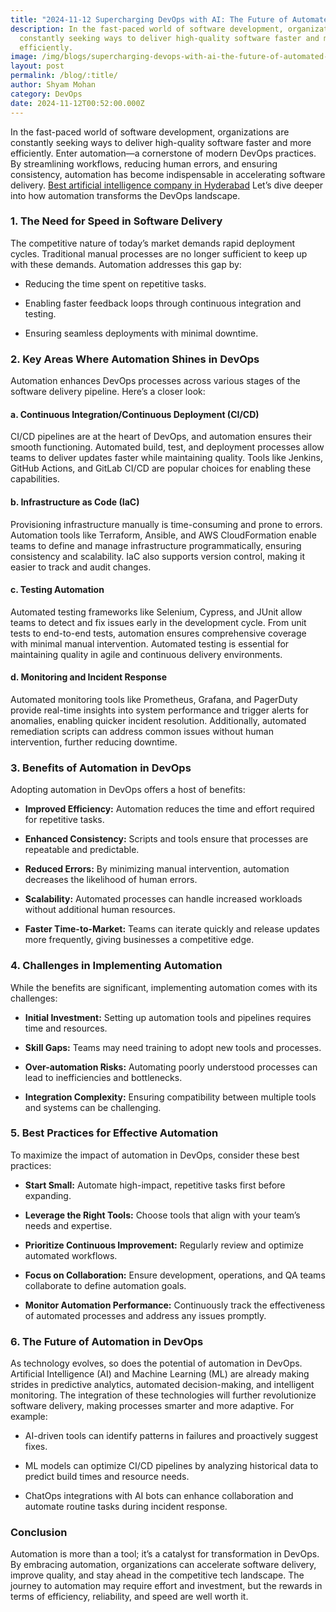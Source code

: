 ```yaml
---
title: "2024-11-12 Supercharging DevOps with AI: The Future of Automated Workflows"
description: In the fast-paced world of software development, organizations are
  constantly seeking ways to deliver high-quality software faster and more
  efficiently.
image: /img/blogs/supercharging-devops-with-ai-the-future-of-automated-workflows.webp
layout: post
permalink: /blog/:title/
author: Shyam Mohan
category: DevOps
date: 2024-11-12T00:52:00.000Z
---
```

In the fast-paced world of software development, organizations are constantly seeking ways to deliver high-quality software faster and more efficiently. Enter automation—a cornerstone of modern DevOps practices. By streamlining workflows, reducing human errors, and ensuring consistency, automation has become indispensable in accelerating software delivery. [Best artificial intelligence company in Hyderabad](https://codecrux.com/) Let’s dive deeper into how automation transforms the DevOps landscape.

### 1. **The Need for Speed in Software Delivery**

The competitive nature of today’s market demands rapid deployment cycles. Traditional manual processes are no longer sufficient to keep up with these demands. Automation addresses this gap by:

-   Reducing the time spent on repetitive tasks.
    
-   Enabling faster feedback loops through continuous integration and testing.
    
-   Ensuring seamless deployments with minimal downtime.
    

### 2. **Key Areas Where Automation Shines in DevOps**

Automation enhances DevOps processes across various stages of the software delivery pipeline. Here’s a closer look:

#### a. **Continuous Integration/Continuous Deployment (CI/CD)**

CI/CD pipelines are at the heart of DevOps, and automation ensures their smooth functioning. Automated build, test, and deployment processes allow teams to deliver updates faster while maintaining quality. Tools like Jenkins, GitHub Actions, and GitLab CI/CD are popular choices for enabling these capabilities.

#### b. **Infrastructure as Code (IaC)**

Provisioning infrastructure manually is time-consuming and prone to errors. Automation tools like Terraform, Ansible, and AWS CloudFormation enable teams to define and manage infrastructure programmatically, ensuring consistency and scalability. IaC also supports version control, making it easier to track and audit changes.

#### c. **Testing Automation**

Automated testing frameworks like Selenium, Cypress, and JUnit allow teams to detect and fix issues early in the development cycle. From unit tests to end-to-end tests, automation ensures comprehensive coverage with minimal manual intervention. Automated testing is essential for maintaining quality in agile and continuous delivery environments.

#### d. **Monitoring and Incident Response**

Automated monitoring tools like Prometheus, Grafana, and PagerDuty provide real-time insights into system performance and trigger alerts for anomalies, enabling quicker incident resolution. Additionally, automated remediation scripts can address common issues without human intervention, further reducing downtime.

### 3. **Benefits of Automation in DevOps**

Adopting automation in DevOps offers a host of benefits:

-   **Improved Efficiency:** Automation reduces the time and effort required for repetitive tasks.
    
-   **Enhanced Consistency:** Scripts and tools ensure that processes are repeatable and predictable.
    
-   **Reduced Errors:** By minimizing manual intervention, automation decreases the likelihood of human errors.
    
-   **Scalability:** Automated processes can handle increased workloads without additional human resources.
    
-   **Faster Time-to-Market:** Teams can iterate quickly and release updates more frequently, giving businesses a competitive edge.
    

### 4. **Challenges in Implementing Automation**

While the benefits are significant, implementing automation comes with its challenges:

-   **Initial Investment:** Setting up automation tools and pipelines requires time and resources.
    
-   **Skill Gaps:** Teams may need training to adopt new tools and processes.
    
-   **Over-automation Risks:** Automating poorly understood processes can lead to inefficiencies and bottlenecks.
    
-   **Integration Complexity:** Ensuring compatibility between multiple tools and systems can be challenging.
    

### 5. **Best Practices for Effective Automation**

To maximize the impact of automation in DevOps, consider these best practices:

-   **Start Small:** Automate high-impact, repetitive tasks first before expanding.
    
-   **Leverage the Right Tools:** Choose tools that align with your team’s needs and expertise.
    
-   **Prioritize Continuous Improvement:** Regularly review and optimize automated workflows.
    
-   **Focus on Collaboration:** Ensure development, operations, and QA teams collaborate to define automation goals.
    
-   **Monitor Automation Performance:** Continuously track the effectiveness of automated processes and address any issues promptly.
    

### 6. **The Future of Automation in DevOps**

As technology evolves, so does the potential of automation in DevOps. Artificial Intelligence (AI) and Machine Learning (ML) are already making strides in predictive analytics, automated decision-making, and intelligent monitoring. The integration of these technologies will further revolutionize software delivery, making processes smarter and more adaptive. For example:

-   AI-driven tools can identify patterns in failures and proactively suggest fixes.
    
-   ML models can optimize CI/CD pipelines by analyzing historical data to predict build times and resource needs.
    
-   ChatOps integrations with AI bots can enhance collaboration and automate routine tasks during incident response.
    

### Conclusion

Automation is more than a tool; it’s a catalyst for transformation in DevOps. By embracing automation, organizations can accelerate software delivery, improve quality, and stay ahead in the competitive tech landscape. The journey to automation may require effort and investment, but the rewards in terms of efficiency, reliability, and speed are well worth it.
